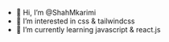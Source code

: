 - 👋 Hi, I’m @ShahMkarimi
- 👀 I’m interested in css & tailwindcss
- 🌱 I’m currently learning javascript & react.js 

<!---
ShahMkarimi/ShahMkarimi is a ✨ special ✨ repository because its `README.md` (this file) appears on your GitHub profile.
You can click the Preview link to take a look at your changes.
--->
